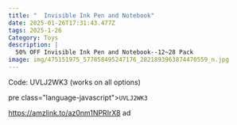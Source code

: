 ```yaml
---
title: "  Invisible Ink Pen and Notebook"
date: 2025-01-26T17:31:43.477Z
tags: 2025-1-26
Category: Toys
description: |
  50% OFF Invisible Ink Pen and Notebook--12~28 Pack
image: img/475151975_577858495247176_2821893963874470559_n.jpg
---
```

Code: UVLJ2WK3 (works on all options) 

pre class="language-javascript"><code
class="language-javascript">UVLJ2WK3 </code></pre>


https://amzlink.to/az0nm1NPRIrX8 ad